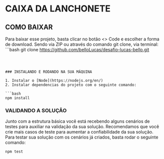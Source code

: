 # CAIXA DA LANCHONETE

## COMO BAIXAR

Para baixar esse projeto, basta clicar no botão <> Code e escolher a forma de download. Sendo via ZIP ou através do comando git clone, via terminal: ```bash
git clone https://github.com/belloLucas/desafio-lucas-bello.git

````



### INSTALANDO E RODANDO NA SUA MÁQUINA

1. Instalar o [Node](https://nodejs.org/en/)
2. Instalar dependencias do projeto com o seguinte comando:

```bash
npm install
````

### VALIDANDO A SOLUÇÃO

Junto com a estrutura básica você está recebendo alguns cenários de testes para auxiliar na validação da sua solução. Recomendamos que você crie mais casos de teste para aumentar a confiabilidade da sua solução.
Para testar sua solução com os cenários já criados, basta rodar o seguinte comando:

```bash
npm test
```
